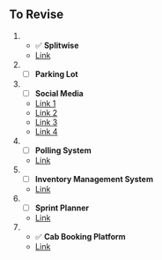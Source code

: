 
## To Revise

1. - ✅ **Splitwise**
   - [Link](https://leetcode.com/discuss/post/5650118/meesho-sde-2-bengaluru-july-2024-reject-3wsyy/)

2. - [ ] **Parking Lot**

3. - [ ] **Social Media**
   - [Link 1](https://leetcode.com/discuss/post/5925685/meesho-machine-coding-sde-1-backend-oct-lfc0l/)
   - [Link 2](https://leetcode.com/discuss/post/5668668/meesho-sde-1-backend-bangalore-july-2024-fdlp/)
   - [Link 3](https://leetcode.com/discuss/post/1993995/meesho-machine-coding-dsa-sde2-by-pratee-0lcn/)
   - [Link 4](https://leetcode.com/discuss/post/5348243/meesho-backend-developer-1-bangalore-sel-w2e4/)

4. - [ ] **Polling System**
   - [Link](https://leetcode.com/discuss/post/5936691/meesho-interview-experience-sde-1-latera-3gsp/)

5. - [ ] **Inventory Management System**
   - [Link](https://leetcode.com/discuss/post/5863391/meesho-sde-iii-bangalore-by-wellyes-zi3i/)

6. - [ ] **Sprint Planner**
   - [Link](https://leetcode.com/discuss/post/5049988/meesho-machine-coding-sprint-planner-by-7vjwi/)

7. - ✅ **Cab Booking Platform**
   - [Link](https://leetcode.com/discuss/post/5740341/meesho-sde-1-bengaluru-sept-2024-accepte-vvm8/)

